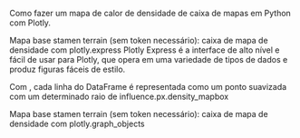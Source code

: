 Como fazer um mapa de calor de densidade de caixa de mapas em Python com Plotly.



Mapa base stamen terrain (sem token necessário): caixa de mapa de densidade com plotly.express
Plotly Express é a interface de alto nível e fácil de usar para Plotly, que opera em uma variedade de tipos
de dados e produz figuras fáceis de estilo.

Com , cada linha do DataFrame é representada como um ponto suavizada com um determinado raio de 
influence.px.density_mapbox


Mapa base stamen terrain (sem token necessário): caixa de mapa de densidade com plotly.graph_objects